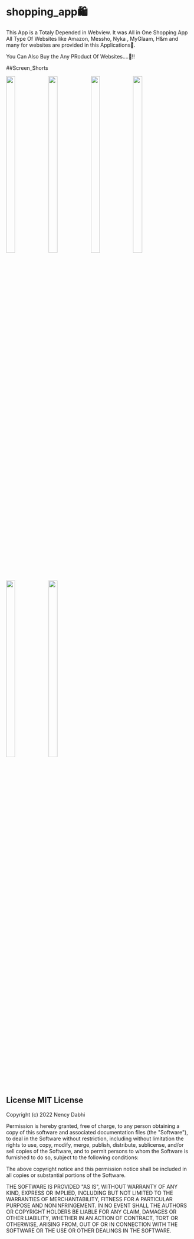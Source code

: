 # shopping_app🛍️

This App is a Totaly Depended in Webview. It was All in One Shopping App All Type Of Websites like Amazon, Messho, Nyka , MyGlaam, H&m and many for websites are provided
in this Applications🛒.

You Can Also Buy the Any PRoduct Of Websites....👗!!

##Screen_Shorts

<p float="center">
  
<img src="https://user-images.githubusercontent.com/101623395/191534339-e32cfad4-5726-408c-8361-920f43d8a744.png" width=22% height=35%>
<img src="https://user-images.githubusercontent.com/101623395/191534381-71b3e43e-4335-465f-b395-0902c09d93e2.png" width=22% height=35%>
<img src="https://user-images.githubusercontent.com/101623395/191534431-1e08e343-5ef3-44a1-9786-e7c277d3e940.png" width=22% height=35%>
<img src="https://user-images.githubusercontent.com/101623395/191534463-57caee08-cfce-4050-a3ec-47101b5eea10.png" width=22% height=35%>
<img src="https://user-images.githubusercontent.com/101623395/191534562-f0a6ecbf-7f61-405b-9cb7-882facbed902.png" width=22% height=35%>
<img src="https://user-images.githubusercontent.com/101623395/191534586-5723b01a-46d0-47cd-8210-0fc343b1f10a.png" width=22% height=35%>


License
MIT License
---------------------------------------------------------------------------------------------------------------------------------------------------------------------
Copyright (c) 2022 Nency Dabhi

Permission is hereby granted, free of charge, to any person obtaining a copy of this software and associated documentation files (the "Software"), 
to deal in the Software without restriction, including without limitation the rights to use, copy, modify, merge, publish, distribute, sublicense,
and/or sell copies of the Software, and to permit persons to whom the Software is furnished to do so, subject to the following conditions:

The above copyright notice and this permission notice shall be included in all copies or substantial portions of the Software.

THE SOFTWARE IS PROVIDED "AS IS", WITHOUT WARRANTY OF ANY KIND, EXPRESS OR IMPLIED, INCLUDING BUT NOT LIMITED TO THE WARRANTIES OF
MERCHANTABILITY, FITNESS FOR A PARTICULAR PURPOSE AND NONINFRINGEMENT. IN NO EVENT SHALL THE AUTHORS OR COPYRIGHT HOLDERS BE LIABLE FOR ANY CLAIM,
DAMAGES OR OTHER LIABILITY, WHETHER IN AN ACTION OF CONTRACT, TORT OR OTHERWISE, ARISING FROM, OUT OF OR IN CONNECTION WITH THE SOFTWARE OR THE USE OR 
OTHER DEALINGS IN THE SOFTWARE.
